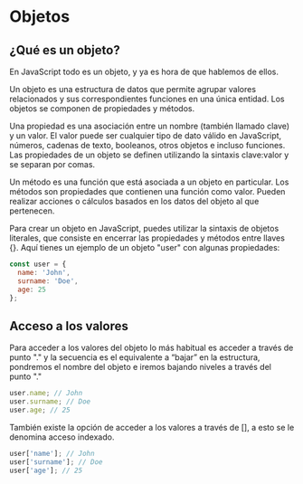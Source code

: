 # Objetos

## ¿Qué es un objeto?

En JavaScript todo es un objeto, y ya es hora de que hablemos de ellos.

Un objeto es una estructura de datos que permite agrupar valores relacionados y sus correspondientes funciones en una única entidad. Los objetos se componen de propiedades y métodos.

Una propiedad es una asociación entre un nombre (también llamado clave) y un valor. El valor puede ser cualquier tipo de dato válido en JavaScript, números, cadenas de texto, booleanos, otros objetos e incluso funciones. Las propiedades de un objeto se definen utilizando la sintaxis clave:valor y se separan por comas.

Un método es una función que está asociada a un objeto en particular. Los métodos son propiedades que contienen una función como valor. Pueden realizar acciones o cálculos basados en los datos del objeto al que pertenecen.

Para crear un objeto en JavaScript, puedes utilizar la sintaxis de objetos literales, que consiste en encerrar las propiedades y métodos entre llaves {}. Aquí tienes un ejemplo de un objeto "user" con algunas propiedades:

```javascript
const user = {
  name: 'John',
  surname: 'Doe',
  age: 25
};
```

## Acceso a los valores

Para acceder a los valores del objeto lo más habitual es acceder a través de punto "." y la secuencia es el equivalente a “bajar” en la estructura, pondremos el nombre del objeto e iremos bajando niveles a través del punto "."

```javascript
user.name; // John
user.surname; // Doe
user.age; // 25
```

También existe la opción de acceder a los valores a través de [], a esto se le denomina acceso indexado.

```javascript
user['name']; // John
user['surname']; // Doe
user['age']; // 25
```

